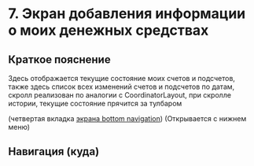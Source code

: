 # 7. Экран добавления информации о моих денежных средствах

## Краткое пояснение

Здесь отображается текущие
состояние моих счетов и подсчетов, также здесь список всех изменений счетов и подсчетов по датам,
скролл реализован по аналогии с CoordinatorLayout, при скролле истории, текущие состояние прячится
за тулбаром

(четвертая вкладка [экрана bottom navigation](screen_1_bottom_navigation_container.md)) (Открывается с нижнем меню)

## Навигация (куда)
